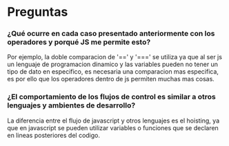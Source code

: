# Preguntas
### ¿Qué ocurre en cada caso presentado anteriormente con los operadores y porqué JS me permite esto?

Por ejemplo, la doble comparacion de '==' y '===' se utiliza ya que al ser js un lenguaje de programacion dinamico y las variables pueden no tener un tipo de dato en especifico, es necesaria una comparacion mas especifica, es por ello que los operadores dentro de js permiten muchas mas cosas.


### ¿El comportamiento de los flujos de control es similar a otros lenguajes y ambientes de desarrollo?

La diferencia entre el flujo de javascript y otros lenguajes es el hoisting, ya que en javascript se pueden utilizar variables o funciones que se declaren en lineas posteriores del codigo.

